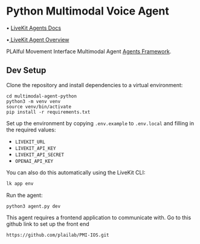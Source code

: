 # Python Multimodal Voice Agent

<p>
  • <a href="https://docs.livekit.io/agents/overview/">LiveKit Agents Docs</a>
  
  •<a href = "https://github.com/livekit/agents"> LiveKit Agent Overview </a>
  
</p>


PLAIful Movement Interface Multimodal Agent [Agents Framework](https://github.com/livekit/agents).

## Dev Setup

Clone the repository and install dependencies to a virtual environment:

```console
cd multimodal-agent-python
python3 -m venv venv
source venv/bin/activate
pip install -r requirements.txt
```

Set up the environment by copying `.env.example` to `.env.local` and filling in the required values:

- `LIVEKIT_URL`
- `LIVEKIT_API_KEY`
- `LIVEKIT_API_SECRET`
- `OPENAI_API_KEY`

You can also do this automatically using the LiveKit CLI:

```bash
lk app env
```

Run the agent:

```console
python3 agent.py dev
```

This agent requires a frontend application to communicate with. Go to this github link to set up the front end
```bash
https://github.com/plailab/PMI-IOS.git
```
